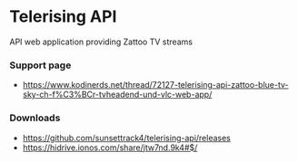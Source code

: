 # Telerising API

API web application providing Zattoo TV streams

### Support page 
- https://www.kodinerds.net/thread/72127-telerising-api-zattoo-blue-tv-sky-ch-f%C3%BCr-tvheadend-und-vlc-web-app/

### Downloads
- https://github.com/sunsettrack4/telerising-api/releases
- https://hidrive.ionos.com/share/jtw7nd.9k4#$/
